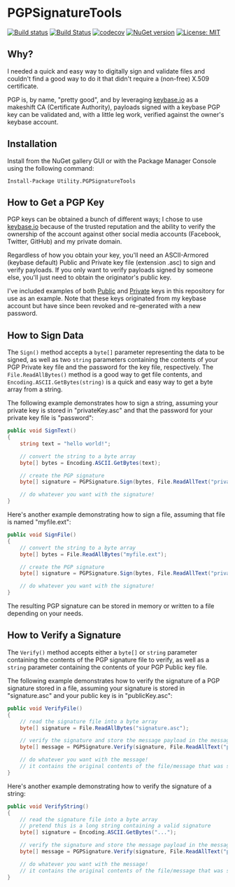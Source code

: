 # PGPSignatureTools

[![Build status](https://ci.appveyor.com/api/projects/status/bkwapclp6uvn2889?svg=true)](https://ci.appveyor.com/project/jpdillingham/utility-pgpsignaturetools)
[![Build Status](https://travis-ci.org/jpdillingham/Utility.PGPSignatureTools.svg?branch=master)](https://travis-ci.org/jpdillingham/Utility.PGPSignatureTools)
[![codecov](https://codecov.io/gh/jpdillingham/Utility.PGPSignatureTools/branch/master/graph/badge.svg)](https://codecov.io/gh/jpdillingham/Utility.PGPSignatureTools)
[![NuGet version](https://img.shields.io/nuget/v/Utility.PGPSignatureTools.svg)](https://www.nuget.org/packages/Utility.PGPSignatureTools/)
[![License: MIT](https://img.shields.io/badge/License-MIT-blue.svg)](https://github.com/jpdillingham/Utility.PGPSignatureTools/blob/master/LICENSE)

## Why?

I needed a quick and easy way to digitally sign and validate files and couldn't find a good way to do it that didn't require a (non-free) X.509 certificate.  

PGP is, by name, "pretty good", and by leveraging [keybase.io](http://keybase.io) as a makeshift CA (Certificate Authority), payloads signed with a keybase 
PGP key can be validated and, with a little leg work, verified against the owner's keybase account.

## Installation

Install from the NuGet gallery GUI or with the Package Manager Console using the following command:

```Install-Package Utility.PGPSignatureTools```

## How to Get a PGP Key

PGP keys can be obtained a bunch of different ways; I chose to use [keybase.io](http://keybase.io) because of the trusted reputation and the ability 
to verify the ownership of the account against other social media accounts (Facebook, Twitter, GitHub) and my private domain.

Regardless of how you obtain your key, you'll need an ASCII-Armored (keybase default) Public and Private key file (extension .asc) to sign and verify payloads.  If you only 
want to verify payloads signed by someone else, you'll just need to obtain the originator's public key.

I've included examples of both [Public](https://raw.githubusercontent.com/jpdillingham/Utility.PGPSignatureTools/master/Examples/Keys/privateKey.asc) 
and [Private](https://raw.githubusercontent.com/jpdillingham/Utility.PGPSignatureTools/master/Examples/Keys/privateKey.asc) keys in this 
repository for use as an example.  Note that these keys originated from my keybase account but have since been revoked 
and re-generated with a new password.

## How to Sign Data

The ```Sign()``` method accepts a ```byte[]``` parameter representing the data to be signed, as well as two ```string``` parameters containing the contents of your
PGP Private key file and the password for the key file, respectively.  The ```File.ReadAllBytes()``` method is a good way to get file contents, and 
```Encoding.ASCII.GetBytes(string)``` is a quick and easy way to get a byte array from a string.

The following example demonstrates how to sign a string, assuming your private key is stored in "privateKey.asc" and that the password for your private key file is "password":

```c#
public void SignText()
{
    string text = "hello world!";

    // convert the string to a byte array
    byte[] bytes = Encoding.ASCII.GetBytes(text);

    // create the PGP signature
    byte[] signature = PGPSignature.Sign(bytes, File.ReadAllText("privateKey.asc"), "password");

    // do whatever you want with the signature!
}
```

Here's another example demonstrating how to sign a file, assuming that file is named "myfile.ext":

```c#
public void SignFile()
{
    // convert the string to a byte array
    byte[] bytes = File.ReadAllBytes("myfile.ext");

    // create the PGP signature
    byte[] signature = PGPSignature.Sign(bytes, File.ReadAllText("privateKey.asc"), "password");

    // do whatever you want with the signature!
}
```

The resulting PGP signature can be stored in memory or written to a file depending on your needs.

## How to Verify a Signature

The ```Verify()``` method accepts either a ```byte[]``` or ```string``` parameter containing the contents of the PGP signature file to verify, as well as a ```string``` parameter containing
the contents of your PGP Public key file.

The following example demonstrates how to verify the signature of a PGP signature stored in a file, assuming your signature is stored in "signature.asc" and your public key is in "publicKey.asc":

```c#
public void VerifyFile()
{
    // read the signature file into a byte array
    byte[] signature = File.ReadAllBytes("signature.asc");

    // verify the signature and store the message payload in the message byte array
    byte[] message = PGPSignature.Verify(signature, File.ReadAllText("publicKey.asc"));

    // do whatever you want with the message!
    // it contains the original contents of the file/message that was signed.
}
```

Here's another example demonstrating how to verify the signature of a string:

```c#
public void VerifyString()
{
    // read the signature file into a byte array
    // pretend this is a long string containing a valid signature
    byte[] signature = Encoding.ASCII.GetBytes("...");

    // verify the signature and store the message payload in the message byte array
    byte[] message = PGPSignature.Verify(signature, File.ReadAllText("publicKey.asc"));

    // do whatever you want with the message!
    // it contains the original contents of the file/message that was signed.
}
```